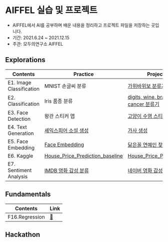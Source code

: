 # AIFFEL 실습 및 프로젝트

* AIFFEL에서 AI를 공부하며 배운 내용을 정리하고 프로젝트 파일을 저장하는 곳입니다.
* 기간: 2021.6.24 ~ 2021.12.15
* 주관: 모두의연구소 AIFFEL

## Explorations

|Contents | Practice                | Project | 
|----|----------------------|----------|
|E1. Image Classification  | MNIST 손글씨 분류 | [가위바위보 분류기](https://github.com/p2yeong/AIFFEL/blob/master/exploration/E1_Rock%20Scissor%20Paper.ipynb)        
|E2. Classification   | Iris 품종 분류  | [digits, wine, brast cancer 분류기](https://github.com/p2yeong/AIFFEL/blob/master/exploration/E2_classification.ipynb)
|E3. Face Detection   | 왕관 스티커 앱 | [고양이 수염 스티커 앱](https://github.com/p2yeong/AIFFEL/blob/master/exploration/E3_camera_sticker_app.ipynb)
|E4. Text Generation | [셰익스피어 소설 생성](https://github.com/p2yeong/AIFFEL/blob/master/exploration/E4_generate_text.ipynb) | [가사 생성](https://github.com/p2yeong/AIFFEL/blob/master/exploration/E4_lyrics_generator.ipynb)
|E5. Face Embedding | [Face Embedding](https://github.com/p2yeong/AIFFEL/blob/master/exploration/E5_face_embedding.ipynb) | [닮은꼴 연예인 찾기](https://github.com/p2yeong/AIFFEL/blob/master/exploration/E5_Find_look_alike_celebrities.ipynb)
|E6. Kaggle | [House_Price_Prediction_baseline](https://github.com/p2yeong/AIFFEL/blob/master/exploration/E6_predict_house_pricie.ipynb) | [House_Price_Prediction](https://github.com/p2yeong/AIFFEL/blob/master/exploration/E6_predict_house_pricie_upgrade.ipynb)
|E7. Sentiment Analysis | [IMDB 영화 감성 분류](https://github.com/p2yeong/AIFFEL/blob/master/exploration/E7_imdb_review_sentiment.ipynb) | [네이버 영화 감성 분류](https://github.com/p2yeong/AIFFEL/blob/master/exploration/E7_naver_review_sentiment.ipynb)

## Fundamentals
|Contents | Link|
|----|-------------|
| F16.Regression |[📕](https://github.com/p2yeong/AIFFEL/blob/master/fundamentals/F16_regression.ipynb)|

## Hackathon
